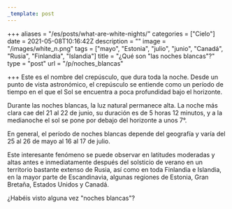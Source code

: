 ```yaml
---
_template: post
---
```





+++
aliases = "/es/posts/what-are-white-nights/"
categories = ["Cielo"]
date = 2021-05-08T10:16:42Z
description = ""
image = "/images/white_n.png"
tags = ["mayo", "Estonia", "julio", "junio", "Canadá", "Rusia", "Finlandia", "Islandia"]
title = "¿Qué son \"las noches blancas\"?"
type = "post"
url = "/p/noches_blancas"

+++
Este es el nombre del crepúsculo, que dura toda la noche. Desde un punto de vista astronómico, el crepúsculo se entiende como un período de tiempo en el que el Sol se encuentra a poca profundidad bajo el horizonte.

Durante las noches blancas, la luz natural permanece alta. La noche más clara cae del 21 al 22 de junio, su duración es de 5 horas 12 minutos, y a la medianoche el sol se pone por debajo del horizonte a unos 7°.

En general, el período de noches blancas depende del geografía y varía del 25 al 26 de mayo al 16 al 17 de julio.

Este interesante fenómeno se puede observar en latitudes moderadas y altas antes e inmediatamente después del solsticio de verano en un territorio bastante extenso de Rusia, así como en toda Finlandia e Islandia, en la mayor parte de Escandinavia, algunas regiones de Estonia, Gran Bretaña, Estados Unidos y Canadá.

¿Habéis visto alguna vez "noches blancas"?
